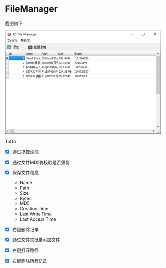 # FileManager

截图如下

![截图](img/s-20200721-225502.png)

ToDo

- [x] 通过拖拽添加
- [x] 通过文件MD5值校验是否重复
- [x] 保存文件信息
  
  * Name
  * Path
  * Size
  * Bytes
  * MD5
  * Creation Time
  * Last Write Time
  * Last Access Time

- [x] 右键删除记录
- [x] 通过文件夹批量添加文件
- [x] 右键打开路径
- [x] 右键删除所有记录


